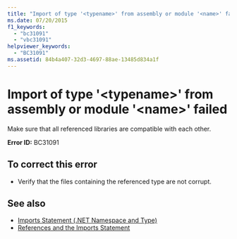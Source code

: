 ```yaml
---
title: "Import of type '<typename>' from assembly or module '<name>' failed"
ms.date: 07/20/2015
f1_keywords: 
  - "bc31091"
  - "vbc31091"
helpviewer_keywords: 
  - "BC31091"
ms.assetid: 84b4a407-32d3-4697-88ae-13485d834a1f
---
```

# Import of type '\<typename>' from assembly or module '\<name>' failed
Make sure that all referenced libraries are compatible with each other.  
  
 **Error ID:** BC31091  
  
## To correct this error  
  
- Verify that the files containing the referenced type are not corrupt.  
  
## See also

- [Imports Statement (.NET Namespace and Type)](../language-reference/statements/imports-statement-net-namespace-and-type.md)
- [References and the Imports Statement](../programming-guide/program-structure/references-and-the-imports-statement.md)

